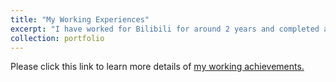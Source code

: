 ```yaml
---
title: "My Working Experiences"
excerpt: "I have worked for Bilibili for around 2 years and completed a lot of tasks. There is a [PPT](https://huyunhai-alex.github.io/files/promotion.pdf) which illustrates what I have achieved during my working as a big data program developer. <br/><img src='[/images/working.png](https://huyunhai-alex.github.io/files/promotion.pdf)'>"
collection: portfolio
---
```


Please click this link to learn more details of  [my working achievements.](https://huyunhai-alex.github.io/files/promotion.pdf)
